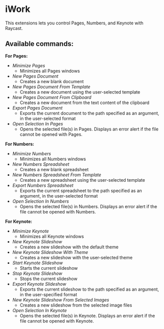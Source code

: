 # iWork

This extensions lets you control Pages, Numbers, and Keynote with Raycast.

## Available commands:

**For Pages:**
- _Minimize Pages_
    - Minimizes all Pages windows
- _New Pages Document_
    - Creates a new blank document
- _New Pages Document From Template_
    - Creates a new document using the user-selected template
- _New Pages Document From Clipboard_
    - Creates a new document from the text content of the clipboard
- _Export Pages Document_
    - Exports the current document to the path specified as an argument, in the user-selected format
- _Open Selection In Pages_
    - Opens the selected file(s) in Pages. Displays an error alert if the file cannot be opened with Pages.

**For Numbers:**
- _Minimize Numbers_
    - Minimizes all Numbers windows
- _New Numbers Spreadsheet_
    - Creates a new blank spreadsheet 
- _New Numbers Spreadsheet From Template_
    - Creates a new spreadsheet using the user-selected template
- _Export Numbers Spreadsheet_
    - Exports the current spreadsheet to the path specified as an argument, in the user-selected format
- _Open Selection In Numbers_
    - Opens the selected file(s) in Numbers. Displays an error alert if the file cannot be opened with Numbers.

**For Keynote:**
- _Minimize Keynote_
    - Minimizes all Keynote windows 
- _New Keynote Slideshow_
    - Creates a new slideshow with the default theme
- _New Keynote Slideshow With Theme_
    - Creates a new slideshow with the user-selected theme
- _Start Keynote Slideshow_
    - Starts the current slideshow 
- _Stop Keynote Slideshow_
    - Stops the current slideshow 
- _Export Keynote Slideshow_
    - Exports the current slideshow to the path specified as an argument, in the user-specified format 
- _New Keynote Slideshow From Selected Images_
    - Creates a new slideshow from the selected image files
- _Open Selection In Keynote_
    - Opens the selected file(s) in Keynote. Displays an error alert if the file cannot be opened with Keynote.